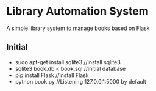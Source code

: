 Library Automation System
===========

A simple library system to manage books based on Flask

## Initial
 * sudo apt-get install sqlite3         //install sqlite3
 * sqlite3 book.db < book.sql        //initial database
 * pip install Flask                          //install Flask
 * python book.py                         //Listening 127.0.0.1:5000 by default

